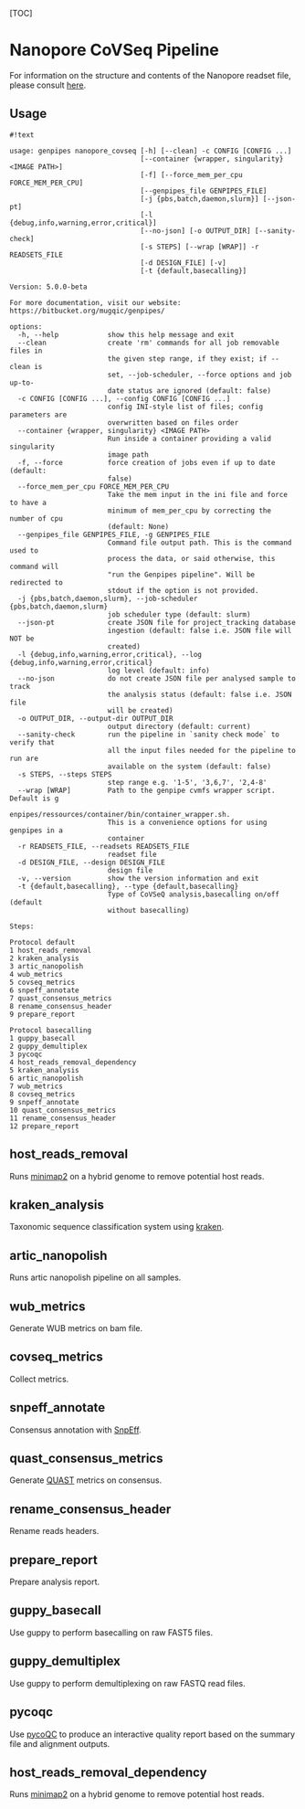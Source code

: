 [TOC]


Nanopore CoVSeq Pipeline
==============

For information on the structure and contents of the Nanopore readset file, please consult [here](https://bitbucket.org/mugqic/genpipes/src/master/#markdown-header-nanopore).
    

Usage
-----


```
#!text

usage: genpipes nanopore_covseq [-h] [--clean] -c CONFIG [CONFIG ...]
                                [--container {wrapper, singularity} <IMAGE PATH>]
                                [-f] [--force_mem_per_cpu FORCE_MEM_PER_CPU]
                                [--genpipes_file GENPIPES_FILE]
                                [-j {pbs,batch,daemon,slurm}] [--json-pt]
                                [-l {debug,info,warning,error,critical}]
                                [--no-json] [-o OUTPUT_DIR] [--sanity-check]
                                [-s STEPS] [--wrap [WRAP]] -r READSETS_FILE
                                [-d DESIGN_FILE] [-v]
                                [-t {default,basecalling}]

Version: 5.0.0-beta

For more documentation, visit our website: https://bitbucket.org/mugqic/genpipes/

options:
  -h, --help            show this help message and exit
  --clean               create 'rm' commands for all job removable files in
                        the given step range, if they exist; if --clean is
                        set, --job-scheduler, --force options and job up-to-
                        date status are ignored (default: false)
  -c CONFIG [CONFIG ...], --config CONFIG [CONFIG ...]
                        config INI-style list of files; config parameters are
                        overwritten based on files order
  --container {wrapper, singularity} <IMAGE PATH>
                        Run inside a container providing a valid singularity
                        image path
  -f, --force           force creation of jobs even if up to date (default:
                        false)
  --force_mem_per_cpu FORCE_MEM_PER_CPU
                        Take the mem input in the ini file and force to have a
                        minimum of mem_per_cpu by correcting the number of cpu
                        (default: None)
  --genpipes_file GENPIPES_FILE, -g GENPIPES_FILE
                        Command file output path. This is the command used to
                        process the data, or said otherwise, this command will
                        "run the Genpipes pipeline". Will be redirected to
                        stdout if the option is not provided.
  -j {pbs,batch,daemon,slurm}, --job-scheduler {pbs,batch,daemon,slurm}
                        job scheduler type (default: slurm)
  --json-pt             create JSON file for project_tracking database
                        ingestion (default: false i.e. JSON file will NOT be
                        created)
  -l {debug,info,warning,error,critical}, --log {debug,info,warning,error,critical}
                        log level (default: info)
  --no-json             do not create JSON file per analysed sample to track
                        the analysis status (default: false i.e. JSON file
                        will be created)
  -o OUTPUT_DIR, --output-dir OUTPUT_DIR
                        output directory (default: current)
  --sanity-check        run the pipeline in `sanity check mode` to verify that
                        all the input files needed for the pipeline to run are
                        available on the system (default: false)
  -s STEPS, --steps STEPS
                        step range e.g. '1-5', '3,6,7', '2,4-8'
  --wrap [WRAP]         Path to the genpipe cvmfs wrapper script. Default is g
                        enpipes/ressources/container/bin/container_wrapper.sh.
                        This is a convenience options for using genpipes in a
                        container
  -r READSETS_FILE, --readsets READSETS_FILE
                        readset file
  -d DESIGN_FILE, --design DESIGN_FILE
                        design file
  -v, --version         show the version information and exit
  -t {default,basecalling}, --type {default,basecalling}
                        Type of CoVSeQ analysis,basecalling on/off (default
                        without basecalling)

Steps:

Protocol default
1 host_reads_removal
2 kraken_analysis
3 artic_nanopolish
4 wub_metrics
5 covseq_metrics
6 snpeff_annotate
7 quast_consensus_metrics
8 rename_consensus_header
9 prepare_report

Protocol basecalling
1 guppy_basecall
2 guppy_demultiplex
3 pycoqc
4 host_reads_removal_dependency
5 kraken_analysis
6 artic_nanopolish
7 wub_metrics
8 covseq_metrics
9 snpeff_annotate
10 quast_consensus_metrics
11 rename_consensus_header
12 prepare_report
```

host_reads_removal 
------------------
 
Runs [minimap2](https://github.com/lh3/minimap2) on a hybrid genome to remove potential host reads.

kraken_analysis 
---------------
 
Taxonomic sequence classification system using [kraken](https://github.com/DerrickWood/kraken2).

artic_nanopolish 
----------------
 
Runs artic nanopolish pipeline on all samples.

wub_metrics 
-----------
 
Generate WUB metrics on bam file.

covseq_metrics 
--------------
 
Collect metrics.

snpeff_annotate 
---------------
 
Consensus annotation with [SnpEff](https://pcingola.github.io/SnpEff/).

quast_consensus_metrics 
-----------------------
 
Generate [QUAST](http://quast.sourceforge.net/) metrics on consensus.

rename_consensus_header 
-----------------------
 
Rename reads headers.

prepare_report 
--------------
 
Prepare analysis report.

guppy_basecall 
--------------
 
Use guppy to perform basecalling on raw FAST5 files.

guppy_demultiplex 
-----------------
 
Use guppy to perform demultiplexing on raw FASTQ read files.

pycoqc 
------
 
Use [pycoQC](https://hpc.nih.gov/apps/pycoQC.html) to produce an interactive quality report based on the summary file and
alignment outputs.

host_reads_removal_dependency 
-----------------------------
 
Runs [minimap2](https://github.com/lh3/minimap2) on a hybrid genome to remove potential host reads.

